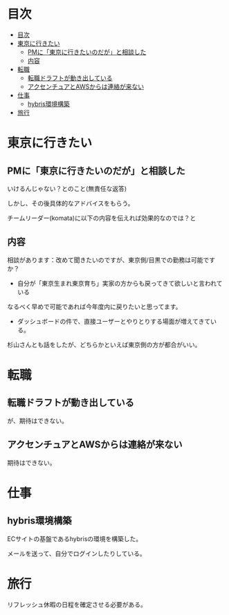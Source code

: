 

# 目次

- [目次](#目次)
- [東京に行きたい](#東京に行きたい)
  - [PMに「東京に行きたいのだが」と相談した](#pmに東京に行きたいのだがと相談した)
  - [内容](#内容)
- [転職](#転職)
  - [転職ドラフトが動き出している](#転職ドラフトが動き出している)
  - [アクセンチュアとAWSからは連絡が来ない](#アクセンチュアとawsからは連絡が来ない)
- [仕事](#仕事)
  - [hybris環境構築](#hybris環境構築)
- [旅行](#旅行)


# 東京に行きたい


## PMに「東京に行きたいのだが」と相談した

いけるんじゃない？とのこと(無責任な返答)

しかし、その後具体的なアドバイスをもらう。

チームリーダー(komata)に以下の内容を伝えれば効果的なのでは？と


## 内容

相談があります：改めて聞きたいのですが、東京側/目黒での勤務は可能ですか？

- 自分が「東京生まれ東京育ち」実家の方からも戻ってきて欲しいと言われている

なるべく早めで可能であれば今年度内に戻りたいと思ってます。

- ダッシュボードの件で、直接ユーザーとやりとりする場面が増えてきている。

杉山さんとも話をしたが、どちらかといえば東京側の方が都合がいい。


# 転職


## 転職ドラフトが動き出している

が、期待はできない。


## アクセンチュアとAWSからは連絡が来ない

期待はできない。


# 仕事

## hybris環境構築

ECサイトの基盤であるhybrisの環境を構築した。

メールを送って、自分でログインしたりしている。


# 旅行

リフレッシュ休暇の日程を確定させる必要がある。





